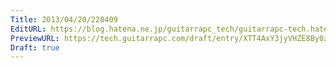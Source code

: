 ```yaml
---
Title: 2013/04/20/220409
EditURL: https://blog.hatena.ne.jp/guitarrapc_tech/guitarrapc-tech.hatenablog.com/atom/entry/6802418398340691091
PreviewURL: https://tech.guitarrapc.com/draft/entry/XTT4AxY3jyVHZE8By0zutAFeM-g
Draft: true
---
```


